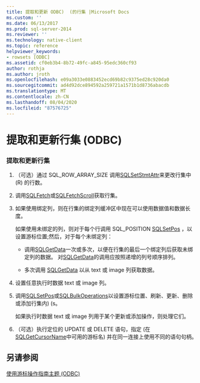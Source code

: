 ```yaml
---
title: 提取和更新 ODBC)  (的行集 |Microsoft Docs
ms.custom: ''
ms.date: 06/13/2017
ms.prod: sql-server-2014
ms.reviewer: ''
ms.technology: native-client
ms.topic: reference
helpviewer_keywords:
- rowsets [ODBC]
ms.assetid: cf0eb3b4-8b72-49fc-a845-95edc360cf93
author: rothja
ms.author: jroth
ms.openlocfilehash: e09a3033e0883452ecd69b82c9375ed28c920da0
ms.sourcegitcommit: ad4d92dce894592a259721a1571b1d8736abacdb
ms.translationtype: MT
ms.contentlocale: zh-CN
ms.lasthandoff: 08/04/2020
ms.locfileid: "87576725"
---
```

# <a name="fetch-and-update-rowsets-odbc"></a>提取和更新行集 (ODBC)
    
### <a name="to-fetch-and-update-rowsets"></a>提取和更新行集  
  
1.  （可选）通过 SQL_ROW_ARRAY_SIZE 调用[SQLSetStmtAttr](../../native-client-odbc-api/sqlsetstmtattr.md)来更改行集中 (R) 的行数。  
  
2.  调用[SQLFetch](https://go.microsoft.com/fwlink/?LinkId=58401)或[SQLFetchScroll](../../native-client-odbc-api/sqlfetchscroll.md)获取行集。  
  
3.  如果使用绑定列，则在行集的绑定列缓冲区中现在可以使用数据值和数据长度。  
  
     如果使用未绑定的列，则对于每个行调用 SQL_POSITION [SQLSetPos](https://go.microsoft.com/fwlink/?LinkId=58407) ，以设置游标位置;然后，对于每个未绑定列：  
  
    -   调用[SQLGetData](../../native-client-odbc-api/sqlgetdata.md)一次或多次，以便在行集的最后一个绑定列后获取未绑定列的数据。 对[SQLGetData](../../native-client-odbc-api/sqlgetdata.md)的调用应按照递增的列号顺序排列。  
  
    -   多次调用 [SQLGetData](../../native-client-odbc-api/sqlgetdata.md) 以从 text 或 image 列获取数据。  
  
4.  设置任意执行时数据 text 或 image 列。  
  
5.  调用[SQLSetPos](https://go.microsoft.com/fwlink/?LinkId=58407)或[SQLBulkOperations](https://go.microsoft.com/fwlink/?LinkId=58398)以设置游标位置、刷新、更新、删除或添加行集内)  (s。  
  
     如果执行时数据 text 或 image 列用于某个更新或添加操作，则处理它们。  
  
6.  （可选）执行定位的 UPDATE 或 DELETE 语句，指定 (在[SQLGetCursorName](../../native-client-odbc-api/sqlgetcursorname.md)中可用的游标名) 并在同一连接上使用不同的语句句柄。  
  
## <a name="see-also"></a>另请参阅  
 [使用游标操作指南主题 &#40;ODBC&#41;](using-cursors-how-to-topics-odbc.md)  
  
  

